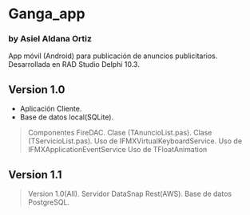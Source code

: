 # Ganga_app
### by Asiel Aldana Ortiz 

App móvil (Android) para publicación de anuncios publicitarios. Desarrollada en RAD Studio Delphi 10.3. 

## Version 1.0
 - Aplicación Cliente.
 - Base de datos local(SQLite).
 > Componentes FireDAC.
 > Clase (TAnuncioList.pas). 
 > Clase (TServicioList.pas).
 > Uso de IFMXVirtualKeyboardService.
 > Uso de IFMXApplicationEventService
 > Uso de TFloatAnimation
 
 ## Version 1.1
  > Version 1.0(All).
  > Servidor DataSnap Rest(AWS).
  > Base de datos PostgreSQL.
  
  
 
